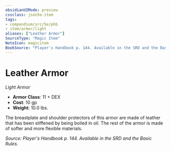 ```yaml
---
obsidianUIMode: preview
cssclass: json5e-item
tags:
- compendium/src/5e/phb
- item/armor/light
aliases: ["Leather Armor"]
SourceType: "Magic Item"
NoteIcon: magicitem
BookSource: "Player's Handbook p. 144. Available in the SRD and the Basic Rules."
---
```

# Leather Armor
*Light Armor*  

- **Armor Class**: 11 + DEX
- **Cost**: 10 gp
- **Weight**: 10.0 lbs.

The breastplate and shoulder protectors of this armor are made of leather that has been stiffened by being boiled in oil. The rest of the armor is made of softer and more flexible materials.

*Source: Player's Handbook p. 144. Available in the SRD and the Basic Rules.*